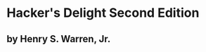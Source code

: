 # Hacker's Delight Second Edition
## by Henry S. Warren, Jr.

<!-- end of file {{{1
vim:ft=markdown:et:nowrap:fdm=marker
-->
